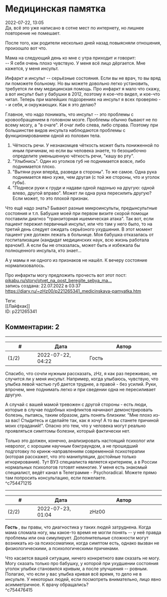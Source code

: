 Медицинская памятка
===================

  
2022-07-22, 13:05  
 Да, всё это уже написано в сотне мест по интернету, но лишнее повторение не помешает.   
   
 После того, как родители несколько дней назад повыясняли отношения, произошло вот что.   
   
 Мама на следующий день ко мне с утра приходит и говорит:   
 -- Я себя очень плохо чувствую. У меня всё лицо дёргается. Мне кажется, у меня инсульт.   
   
 Инфаркт и инсульт -- серьёзные состояния. Если вы не врач, то вы вряд ли поможете больному. Но вы можете довольно легко установить, требуется ли ему медицинская помощь. Про инфаркт я мало что скажу, а вот инсульт был у бабушки в 2012, поэтому я кое-что видел, и кое-что читал. Теперь при малейших подозрениях на инсульт я всех проверяю -- и себя, и окружающих. Как я это делаю?   
   
 Главное, что надо понимать, что инсульт -- это проблемы с кровообращением в головном мозге. Проблемы обычно бывают не по всему мозгу, а "в очаге". И очаг либо слева, либо справа. Поэтому при большинстве видов инсульта наблюдаются проблемы с функционированием одной из половин тела.   
   
 1. Чёткость речи. У незнакомцев чёткость может быть пониженной по иным причинам, но если вы человека знаете, то безошибочно определите уменьшенную чёткость речи, "кашу во рту".   
 2. "Улыбнись". Один из уголков губ не поднимается вовсе, либо поднимается плохо.   
 3. "Вытяни руки вперёд, разведи в стороны". То же самое. Одна рука поднимается явно хуже, чем другая (с той же стороны, что и уголок губы).   
 4. "Поднеси руки к груди и надави одной ладонью на другую: одной влево, другой вправо". Может ли одна рука пересилить другую? Если может, то это плохой признак.   
   
 Что ещё надо знать? Бывают разные микроинсульты, предынсультные состояния и т.п. Бабушке моей при первом визите скорой помощи поставили диагноз "транзиторная ишемическая атака". Так вот, если пациент пережил первичный инсульт, или что там у него было, то на третий день следует ожидать серьёзного ухудшения. В этот момент пациент уже должен лежать в больнице. Моя бабушка отказалась от госпитализации (кандидат медицинских наук, всю жизнь работала врачом!). А если бы не отказалась, может быть и избежала бы полноценного инсульта, кто знает...   
   
 А у мамы я ни одного из признаков не нашёл. К вечеру состояние нормализовалось.   
   
 Про инфаркты могу предложить прочесть вот этот пост:  [pikabu.ru/story/otvet\_na\_post\_beregite\_sebya\_ma...](https://pikabu.ru/story/otvet_na_post_beregite_sebya_malchikiparni_muzhchinyi_9238164)    
  запись создана: 22.07.2022 в 03:37   
<https://diary.ru/~zHz00/p221265341_medicinskaya-pamyatka.htm>  
  
Теги:  
[[Лайфхак]]  
ID: p221265341  


Комментарии: 2
--------------

  


---



|         #         |              Дата              |                     Автор                     |           ID           |
| --- | --- | --- | --- |
| (1/2) | 2022-07-22, 04:22 | Гость | c754471215 |

  
 Спасибо, что сочли нужным рассказать, zHz, я как раз переживаю, не случится ли у меня инсульт. Например, когда улыбаюсь, чувствую, что улыбка левой частью губ дается труднее, а правой - без усилий. Руки, впрочем, мне поднимать легко и при сведении одна не пересиливает другую.   
   
 А случай с вашей мамой тревожен с другой стороны - есть люди, которые в случае подобных конфликтов начинают демонстрировать болезнь, пытаясь, таким образом, дать понять близким: "Мне плохо из-за вас! Стыдитесь и сделайте так, как я хочу! А то вы станете причиной моих страданий!". Опасно это тем, что у человека могут реально проявляться симптомы болезни, который фактически нет.   
   
 Только это должен, конечно, анализировать настоящий психолог или невролог, с хорошим научным бэкграундом, а не прошедший подготовку по кринж-направлениям современной психотерапии (которая расскажет, что это манипуляции, достойные только игнорирования). Тут ВУЗ специалиста является критерием, а в России нормальных психологов готовят немногие. У меня есть знакомый специалист, ведёт канал в Телеграмме - Psychoradical. Можете прямо там попросить консультацию, если пожелаете.   
 ^c754471215

---



|         #         |              Дата              |                     Автор                     |           ID           |
| --- | --- | --- | --- |
| (2/2) | 2022-07-23, 01:04 | zHz00 | c754476415 |

  
  **Гость**  , вы правы, что диагностика у таких людей затруднена. Когда мама сломала ногу, мы какое-то время не могли понять -- у неё правда проблемы или она симулирует. Дополнительные сложности могут возникать из-за психосоматики, когда симптом есть, однако вызван не физиологическими, а психологическими причинами.   
   
 Что касается вашей ситуации, ничего конкретного вам сказать не могу. Могу сказать только про бабушку, у которой при ухудшении состояния уголок улыбки становился кривым, а после улучшения -- ровным. Полагаю, что если у вас улыбка кривая всё время, то дело не в инсульте. У некоторых людей, если посмотреть внимательно, лицо явно асимметричное. К врачу обращались?   
 ^c754476415